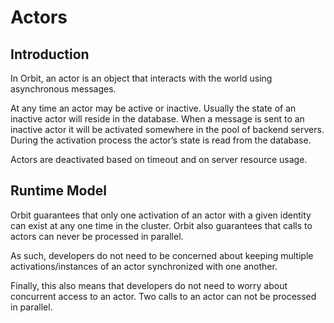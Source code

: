 # Actors

## Introduction

In Orbit, an actor is an object that interacts with the world using asynchronous messages.

At any time an actor may be active or inactive. Usually the state of an inactive actor will reside in the database. When a message is sent to an inactive actor it will be activated somewhere in the pool of backend servers. During the activation process the actor’s state is read from the database.

Actors are deactivated based on timeout and on server resource usage.

## Runtime Model

Orbit guarantees that only one activation of an actor with a given identity can exist at any one time in the cluster. Orbit also guarantees that calls to actors can never be processed in parallel.

As such, developers do not need to be concerned about keeping multiple activations/instances of an actor synchronized with one another.

Finally, this also means that developers do not need to worry about concurrent access to an actor. Two calls to an actor can not be processed in parallel.

